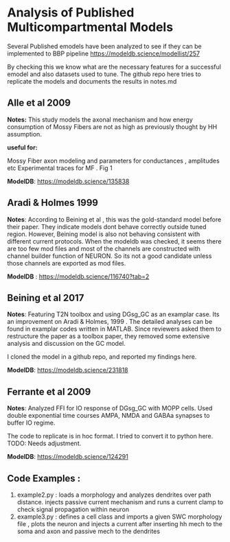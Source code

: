 # Analysis of Published Multicompartmental Models

Several Published emodels have been analyzed to see if they can be implemented to BBP pipeline
https://modeldb.science/modellist/257

By checking this we know what are the necessary features for a successful emodel and also datasets used to tune. The github repo here tries to replicate the models and documents the results in notes.md

 

## Alle et al 2009

**Notes:** This study models the axonal mechanism and how energy consumption of Mossy Fibers are not as high as previously thought by HH assumption.
 
**useful for:**

Mossy Fiber axon modeling and parameters for conductances , amplitudes etc
Experimental traces for MF . Fig 1
 
**ModelDB**: https://modeldb.science/135838

 

## Aradi & Holmes 1999
**Notes**: According to Beining et al , this was the gold-standard model before their paper. They indicate models dont behave correctly outside tuned region. However, Beining model is also not behaving consistent with different current protocols. When the modeldb was checked, it seems there are too few mod files and most of the channels are constructed with channel builder function of NEURON. So its not a good candidate unless those channels are exported as mod files.

**ModelDB** : https://modeldb.science/116740?tab=2

 

## Beining et al 2017
**Notes**: Featuring T2N toolbox and using DGsg_GC as an examplar case. Its an improvement on Aradi & Holmes, 1999 . The detailed analyses can be found in examplar codes written in MATLAB. Since reviewers asked them to restructure the paper as a toolbox paper, they removed some extensive analysis and discussion on the GC model.

I cloned the model in a github repo, and reported my findings here.

**ModelDB**: https://modeldb.science/231818 

 

## Ferrante et al 2009
**Notes**: Analyzed FFI for IO response of DGsg_GC with MOPP cells. Used double exponential time courses AMPA, NMDA and GABAa synapses to buffer IO regime.

The code to replicate is in hoc format. I tried to convert it to python here. TODO: Needs adjustment.

**ModelDB**: https://modeldb.science/124291 


## **Code Examples :**

1. example2.py : loads a morphology and analyzes dendrites over path distance. injects passive current mechanism and runs a current clamp to check signal propagation within neuron
2. example3.py : defines a cell class and imports a given SWC morphology file , plots the neuron and injects a current after inserting hh mech to the soma and axon and passive mech to the dendrites



